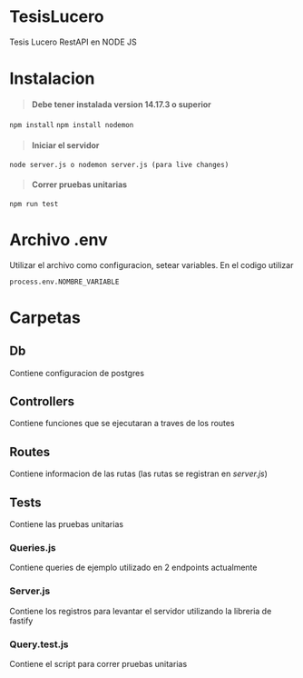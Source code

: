 # TesisLucero
Tesis Lucero RestAPI en NODE JS

# Instalacion

> #### Debe tener instalada version 14.17.3 o superior
`npm install`
`npm install nodemon `

> #### Iniciar el servidor
`node server.js o nodemon server.js (para live changes)`

>#### Correr pruebas unitarias
`npm run test`

# Archivo .env

Utilizar el archivo como configuracion, setear variables. En el codigo utilizar

`process.env.NOMBRE_VARIABLE`

# Carpetas

## Db 
Contiene configuracion de postgres
## Controllers
Contiene funciones que se ejecutaran a traves de los routes
## Routes
Contiene informacion de las rutas (las rutas se registran en *server.js*)
## Tests
Contiene las pruebas unitarias

### Queries.js
Contiene queries de ejemplo utilizado en 2 endpoints actualmente

### Server.js
Contiene los registros para levantar el servidor utilizando la libreria de fastify

### Query.test.js
Contiene el script para correr pruebas unitarias
